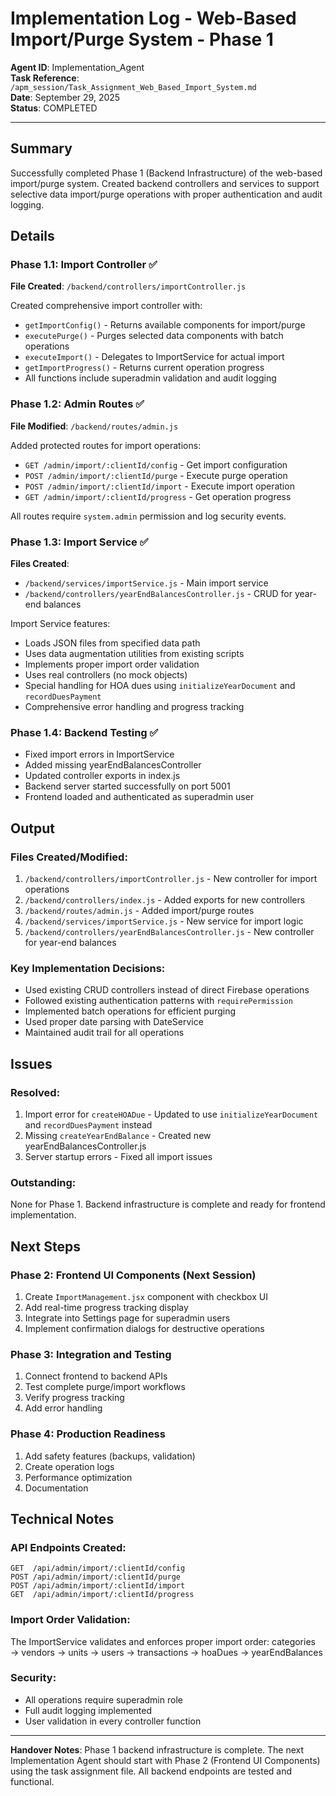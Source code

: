 # Implementation Log - Web-Based Import/Purge System - Phase 1

**Agent ID**: Implementation_Agent  
**Task Reference**: `/apm_session/Task_Assignment_Web_Based_Import_System.md`  
**Date**: September 29, 2025  
**Status**: COMPLETED  

---

## Summary

Successfully completed Phase 1 (Backend Infrastructure) of the web-based import/purge system. Created backend controllers and services to support selective data import/purge operations with proper authentication and audit logging.

## Details

### Phase 1.1: Import Controller ✅
**File Created**: `/backend/controllers/importController.js`

Created comprehensive import controller with:
- `getImportConfig()` - Returns available components for import/purge
- `executePurge()` - Purges selected data components with batch operations
- `executeImport()` - Delegates to ImportService for actual import
- `getImportProgress()` - Returns current operation progress
- All functions include superadmin validation and audit logging

### Phase 1.2: Admin Routes ✅  
**File Modified**: `/backend/routes/admin.js`

Added protected routes for import operations:
- `GET /admin/import/:clientId/config` - Get import configuration
- `POST /admin/import/:clientId/purge` - Execute purge operation
- `POST /admin/import/:clientId/import` - Execute import operation
- `GET /admin/import/:clientId/progress` - Get operation progress

All routes require `system.admin` permission and log security events.

### Phase 1.3: Import Service ✅
**Files Created**:
- `/backend/services/importService.js` - Main import service
- `/backend/controllers/yearEndBalancesController.js` - CRUD for year-end balances

Import Service features:
- Loads JSON files from specified data path
- Uses data augmentation utilities from existing scripts
- Implements proper import order validation
- Uses real controllers (no mock objects)
- Special handling for HOA dues using `initializeYearDocument` and `recordDuesPayment`
- Comprehensive error handling and progress tracking

### Phase 1.4: Backend Testing ✅
- Fixed import errors in ImportService
- Added missing yearEndBalancesController
- Updated controller exports in index.js
- Backend server started successfully on port 5001
- Frontend loaded and authenticated as superadmin user

## Output

### Files Created/Modified:
1. `/backend/controllers/importController.js` - New controller for import operations
2. `/backend/controllers/index.js` - Added exports for new controllers
3. `/backend/routes/admin.js` - Added import/purge routes
4. `/backend/services/importService.js` - New service for import logic
5. `/backend/controllers/yearEndBalancesController.js` - New controller for year-end balances

### Key Implementation Decisions:
- Used existing CRUD controllers instead of direct Firebase operations
- Followed existing authentication patterns with `requirePermission`
- Implemented batch operations for efficient purging
- Used proper date parsing with DateService
- Maintained audit trail for all operations

## Issues

### Resolved:
1. Import error for `createHOADue` - Updated to use `initializeYearDocument` and `recordDuesPayment` instead
2. Missing `createYearEndBalance` - Created new yearEndBalancesController.js
3. Server startup errors - Fixed all import issues

### Outstanding:
None for Phase 1. Backend infrastructure is complete and ready for frontend implementation.

## Next Steps

### Phase 2: Frontend UI Components (Next Session)
1. Create `ImportManagement.jsx` component with checkbox UI
2. Add real-time progress tracking display
3. Integrate into Settings page for superadmin users
4. Implement confirmation dialogs for destructive operations

### Phase 3: Integration and Testing
1. Connect frontend to backend APIs
2. Test complete purge/import workflows
3. Verify progress tracking
4. Add error handling

### Phase 4: Production Readiness
1. Add safety features (backups, validation)
2. Create operation logs
3. Performance optimization
4. Documentation

## Technical Notes

### API Endpoints Created:
```
GET  /api/admin/import/:clientId/config
POST /api/admin/import/:clientId/purge
POST /api/admin/import/:clientId/import
GET  /api/admin/import/:clientId/progress
```

### Import Order Validation:
The ImportService validates and enforces proper import order:
categories → vendors → units → users → transactions → hoaDues → yearEndBalances

### Security:
- All operations require superadmin role
- Full audit logging implemented
- User validation in every controller function

---

**Handover Notes**: Phase 1 backend infrastructure is complete. The next Implementation Agent should start with Phase 2 (Frontend UI Components) using the task assignment file. All backend endpoints are tested and functional.